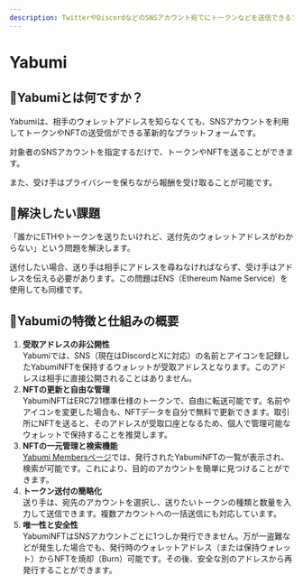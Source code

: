 ```yaml
---
description: TwitterやDiscordなどのSNSアカウント宛てにトークンなどを送信できるプラットフォーム
---
```


# Yabumi

## 🔻Yabumiとは何ですか？

Yabumiは、相手のウォレットアドレスを知らなくても、SNSアカウントを利用してトークンやNFTの送受信ができる革新的なプラットフォームです。

対象者のSNSアカウントを指定するだけで、トークンやNFTを送ることができます。

また、受け手はプライバシーを保ちながら報酬を受け取ることが可能です。

## 🔻解決したい課題

「誰かにETHやトークンを送りたいけれど、送付先のウォレットアドレスがわからない」という問題を解決します。 

送付したい場合、送り手は相手にアドレスを尋ねなければならず、受け手はアドレスを伝える必要があります。この問題はENS（Ethereum Name Service）を使用しても同様です。

## 🔻Yabumiの特徴と仕組みの概要

1. **受取アドレスの非公開性**\
   Yabumiでは、SNS（現在はDiscordとXに対応）の名前とアイコンを記録したYabumiNFTを保持するウォレットが受取アドレスとなります。このアドレスは相手に直接公開されることはありません。
2. **NFTの更新と自由な管理**\
   YabumiNFTはERC721標準仕様のトークンで、自由に転送可能です。名前やアイコンを変更した場合も、NFTデータを自分で無料で更新できます。取引所にNFTを送ると、そのアドレスが受取口座となるため、個人で管理可能なウォレットで保持することを推奨します。
3. **NFTの一元管理と検索機能**\
   [Yabumi Membersページ](https://yabumi.xyz/board)では、発行されたYabumiNFTの一覧が表示され、検索が可能です。これにより、目的のアカウントを簡単に見つけることができます。
4. **トークン送付の簡略化**\
   送り手は、宛先のアカウントを選択し、送りたいトークンの種類と数量を入力して送信できます。複数アカウントへの一括送信にも対応しています。
5. **唯一性と安全性**\
   YabumiNFTはSNSアカウントごとに1つしか発行できません。万が一盗難などが発生した場合でも、発行時のウォレットアドレス（または保持ウォレット）からNFTを焼却（Burn）可能です。その後、安全な別のアドレスから再発行することができます。
